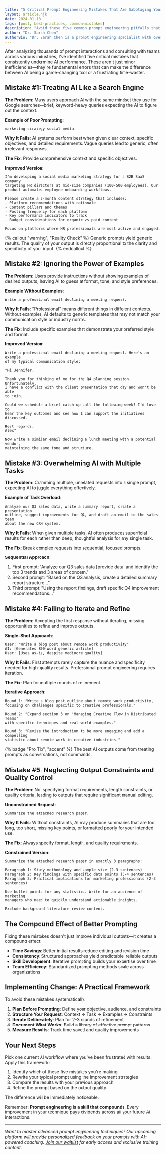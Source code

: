 ```yaml
---
title: "5 Critical Prompt Engineering Mistakes That Are Sabotaging Your AI Results"
layout: article.njk
date: 2024-01-18
tags: [post, best-practices, common-mistakes]
description: "Avoid these five common prompt engineering pitfalls that prevent professionals from getting consistent, high-quality results from AI systems."
author: "Dr. Sarah Chen"
authorBio: "Dr. Sarah Chen is a prompt engineering specialist with over 5 years of experience in AI system optimization. She has helped Fortune 500 companies improve their AI workflows and productivity."
---
```


After analyzing thousands of prompt interactions and consulting with teams across various industries, I've identified five critical mistakes that consistently undermine AI performance. These aren't just minor inefficiencies—they're fundamental errors that can make the difference between AI being a game-changing tool or a frustrating time-waster.

## Mistake #1: Treating AI Like a Search Engine

**The Problem**: Many users approach AI with the same mindset they use for Google searches—brief, keyword-heavy queries expecting the AI to figure out the context.

**Example of Poor Prompting**:
```
marketing strategy social media
```

**Why It Fails**: AI systems perform best when given clear context, specific objectives, and detailed requirements. Vague queries lead to generic, often irrelevant responses.

**The Fix**: Provide comprehensive context and specific objectives.

**Improved Version**:
```
I'm developing a social media marketing strategy for a B2B SaaS company 
targeting HR directors at mid-size companies (100-500 employees). Our 
product automates employee onboarding workflows.

Please create a 3-month content strategy that includes:
- Platform recommendations with rationale
- Content pillars and themes
- Posting frequency for each platform
- Key performance indicators to track
- Budget considerations for organic vs paid content

Focus on platforms where HR professionals are most active and engaged.
```

{% callout "warning", "Reality Check" %}
Generic prompts yield generic results. The quality of your output is directly proportional to the clarity and specificity of your input.
{% endcallout %}

## Mistake #2: Ignoring the Power of Examples

**The Problem**: Users provide instructions without showing examples of desired outputs, leaving AI to guess at format, tone, and style preferences.

**Example Without Examples**:
```
Write a professional email declining a meeting request.
```

**Why It Fails**: "Professional" means different things in different contexts. Without examples, AI defaults to generic templates that may not match your communication style or industry norms.

**The Fix**: Include specific examples that demonstrate your preferred style and format.

**Improved Version**:
```
Write a professional email declining a meeting request. Here's an example 
of my typical communication style:

"Hi Jennifer,

Thank you for thinking of me for the Q4 planning session. Unfortunately, 
I have a conflict with the client presentation that day and won't be able 
to join.

Could we schedule a brief catch-up call the following week? I'd love to 
hear the key outcomes and see how I can support the initiatives discussed.

Best regards,
Alex"

Now write a similar email declining a lunch meeting with a potential vendor, 
maintaining the same tone and structure.
```

## Mistake #3: Overwhelming AI with Multiple Tasks

**The Problem**: Cramming multiple, unrelated requests into a single prompt, expecting AI to juggle everything effectively.

**Example of Task Overload**:
```
Analyze our Q3 sales data, write a summary report, create a presentation 
outline, suggest improvements for Q4, and draft an email to the sales team 
about the new CRM system.
```

**Why It Fails**: When given multiple tasks, AI often produces superficial results for each rather than deep, thoughtful analysis for any single task.

**The Fix**: Break complex requests into sequential, focused prompts.

**Sequential Approach**:
1. First prompt: "Analyze our Q3 sales data [provide data] and identify the top 3 trends and 3 areas of concern."
2. Second prompt: "Based on the Q3 analysis, create a detailed summary report structure..."
3. Third prompt: "Using the report findings, draft specific Q4 improvement recommendations..."

## Mistake #4: Failing to Iterate and Refine

**The Problem**: Accepting the first response without iterating, missing opportunities to refine and improve outputs.

**Single-Shot Approach**:
```
User: "Write a blog post about remote work productivity"
AI: [Generates 800-word generic article]
User: [Uses as-is, despite mediocre quality]
```

**Why It Fails**: First attempts rarely capture the nuance and specificity needed for high-quality results. Professional prompt engineering requires iteration.

**The Fix**: Plan for multiple rounds of refinement.

**Iterative Approach**:
```
Round 1: "Write a blog post outline about remote work productivity, 
focusing on challenges specific to creative professionals."

Round 2: "Expand section 3 on 'Managing Creative Flow in Distributed Teams' 
with specific techniques and real-world examples."

Round 3: "Revise the introduction to be more engaging and add a compelling 
statistic about remote work in creative industries."
```

{% badge "Pro Tip", "accent" %} The best AI outputs come from treating prompts as conversations, not commands.

## Mistake #5: Neglecting Output Constraints and Quality Control

**The Problem**: Not specifying format requirements, length constraints, or quality criteria, leading to outputs that require significant manual editing.

**Unconstrained Request**:
```
Summarize the attached research paper.
```

**Why It Fails**: Without constraints, AI may produce summaries that are too long, too short, missing key points, or formatted poorly for your intended use.

**The Fix**: Always specify format, length, and quality requirements.

**Constrained Version**:
```
Summarize the attached research paper in exactly 3 paragraphs:

Paragraph 1: Study methodology and sample size (2-3 sentences)
Paragraph 2: Key findings with specific data points (3-4 sentences)  
Paragraph 3: Practical implications for marketing professionals (2-3 sentences)

Use bullet points for any statistics. Write for an audience of marketing 
managers who need to quickly understand actionable insights.

Exclude background literature review content.
```

## The Compound Effect of Better Prompting

Fixing these mistakes doesn't just improve individual outputs—it creates a compound effect:

- **Time Savings**: Better initial results reduce editing and revision time
- **Consistency**: Structured approaches yield predictable, reliable outputs  
- **Skill Development**: Iterative prompting builds your expertise over time
- **Team Efficiency**: Standardized prompting methods scale across organizations

## Implementing Change: A Practical Framework

To avoid these mistakes systematically:

1. **Plan Before Prompting**: Define your objective, audience, and constraints
2. **Structure Your Request**: Context → Task → Examples → Constraints
3. **Iterate Deliberately**: Plan for 2-3 rounds of refinement
4. **Document What Works**: Build a library of effective prompt patterns
5. **Measure Results**: Track time saved and quality improvements

## Your Next Steps

Pick one current AI workflow where you've been frustrated with results. Apply this framework:

1. Identify which of these five mistakes you're making
2. Rewrite your typical prompt using the improvement strategies
3. Compare the results with your previous approach
4. Refine the prompt based on the output quality

The difference will be immediately noticeable.

Remember: **Prompt engineering is a skill that compounds**. Every improvement in your technique pays dividends across all your future AI interactions.

---

*Want to master advanced prompt engineering techniques? Our upcoming platform will provide personalized feedback on your prompts with AI-powered coaching. [Join our waitlist](#) for early access and exclusive training content.*
